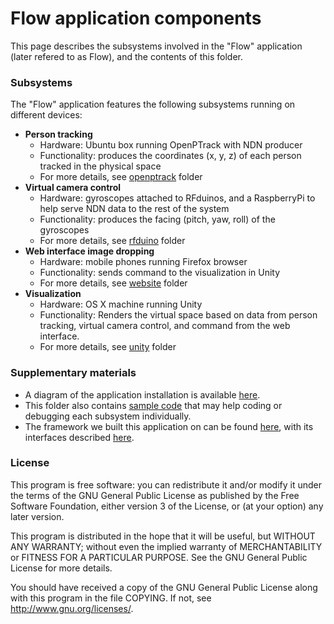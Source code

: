 Flow application components
============================

This page describes the subsystems involved in the "Flow" application (later refered to as Flow), and the contents of this folder.

### Subsystems

The "Flow" application features the following subsystems running on different devices:
  * **Person tracking**
    * Hardware: Ubuntu box running OpenPTrack with NDN producer 
    * Functionality: produces the coordinates (x, y, z) of each person tracked in the physical space
    * For more details, see [openptrack](openptrack) folder
  * **Virtual camera control**
    * Hardware: gyroscopes attached to RFduinos, and a RaspberryPi to help serve NDN data to the rest of the system 
    * Functionality: produces the facing (pitch, yaw, roll) of the gyroscopes
    * For more details, see [rfduino](rfduino) folder
  * **Web interface image dropping**
    * Hardware: mobile phones running Firefox browser
    * Functionality: sends command to the visualization in Unity
    * For more details, see [website](website) folder
  * **Visualization**
    * Hardware: OS X machine running Unity
    * Functionality: Renders the virtual space based on data from person tracking, virtual camera control, and command from the web interface.
    * For more details, see [unity](unity) folder

### Supplementary materials

* A diagram of the application installation is available [here](https://github.com/remap/ndn-flow/blob/master/design/flow-components.pdf).
* This folder also contains [sample code](sample-code) that may help coding or debugging each subsystem individually.
* The framework we built this application on can be found [here](https://github.com/remap/ndn-flow/tree/master/framework), with its interfaces described [here](https://github.com/remap/ndn-flow/tree/master/design/docs).

### License
This program is free software: you can redistribute it and/or modify
it under the terms of the GNU General Public License as published by
the Free Software Foundation, either version 3 of the License, or
(at your option) any later version.

This program is distributed in the hope that it will be useful,
but WITHOUT ANY WARRANTY; without even the implied warranty of
MERCHANTABILITY or FITNESS FOR A PARTICULAR PURPOSE.  See the
GNU General Public License for more details.

You should have received a copy of the GNU General Public License
along with this program in the file COPYING.  If not, see <http://www.gnu.org/licenses/>.
